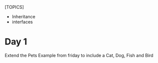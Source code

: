 [TOPICS]
- Inheritance
- interfaces

# Day 1

Extend the Pets Example from friday to include a Cat, Dog, Fish and Bird

    